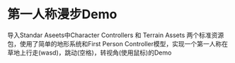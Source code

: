 第一人称漫步Demo
================

导入Standar Aseets中Character Controllers 和 Terrain Assets 两个标准资源包，使用了简单的地形系统和First Person Controller模型，实现一个第一人称在草地上行走(wasd)，跳动(空格)，转视角(使用鼠标)的Demo
